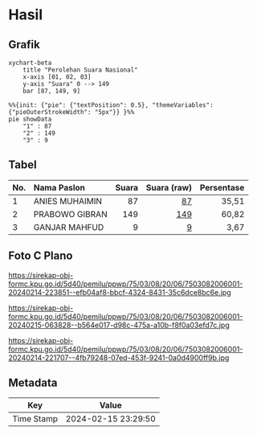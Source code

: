 # Hasil

## Grafik

```mermaid
xychart-beta
    title "Perolehan Suara Nasional"
    x-axis [01, 02, 03]
    y-axis "Suara" 0 --> 149
    bar [87, 149, 9]
```

```mermaid
%%{init: {"pie": {"textPosition": 0.5}, "themeVariables": {"pieOuterStrokeWidth": "5px"}} }%%
pie showData
    "1" : 87
    "2" : 149
    "3" : 9
```

## Tabel

| No. | Nama Paslon    | Suara | Suara (raw) | Persentase |
|:--- |:-------------- | -----:| -----------:| ----------:|
| 1   | ANIES MUHAIMIN | 87    | [87][p-1]   | 35,51      |
| 2   | PRABOWO GIBRAN | 149   | [149][p-2]  | 60,82      |
| 3   | GANJAR MAHFUD  | 9     | [9][p-3]    | 3,67       |


[p-1]: https://github.com/gigit-pemilu/pemilu-2024/blob/main/pilpres/hitung-suara/sub/75-gorontalo/sub/03-bone-bolango/sub/08-kabila-bone/sub/2006-modelomo/sub/001-tps/sub/paslon-1.txt
[p-2]: https://github.com/gigit-pemilu/pemilu-2024/blob/main/pilpres/hitung-suara/sub/75-gorontalo/sub/03-bone-bolango/sub/08-kabila-bone/sub/2006-modelomo/sub/001-tps/sub/paslon-2.txt
[p-3]: https://github.com/gigit-pemilu/pemilu-2024/blob/main/pilpres/hitung-suara/sub/75-gorontalo/sub/03-bone-bolango/sub/08-kabila-bone/sub/2006-modelomo/sub/001-tps/sub/paslon-3.txt

## Foto C Plano

https://sirekap-obj-formc.kpu.go.id/5d40/pemilu/ppwp/75/03/08/20/06/7503082006001-20240214-223851--efb04af8-bbcf-4324-8431-35c6dce8bc6e.jpg

https://sirekap-obj-formc.kpu.go.id/5d40/pemilu/ppwp/75/03/08/20/06/7503082006001-20240215-063828--b564e017-d98c-475a-a10b-f8f0a03efd7c.jpg

https://sirekap-obj-formc.kpu.go.id/5d40/pemilu/ppwp/75/03/08/20/06/7503082006001-20240214-221707--4fb79248-07ed-453f-9241-0a0d4900ff9b.jpg


## Metadata

| Key        | Value               |
| ---------- | ------------------- |
| Time Stamp | 2024-02-15 23:29:50 |



